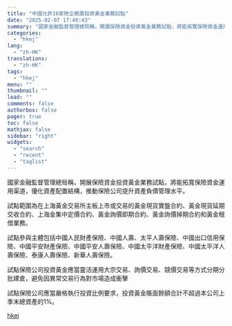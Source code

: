 ```yaml
---
title: "中國允許10家險企開展投資黃金業務試點"
date: "2025-02-07 17:40:43"
summary: "國家金融監督管理總局稱，開展保險資金投資黃金業務試點，將能拓寬保險資金運用渠道，優化資產配置結構，推..."
categories:
  - "hkej"
lang:
  - "zh-HK"
translations:
  - "zh-HK"
tags:
  - "hkej"
menu: ""
thumbnail: ""
lead: ""
comments: false
authorbox: false
pager: true
toc: false
mathjax: false
sidebar: "right"
widgets:
  - "search"
  - "recent"
  - "taglist"
---
```


國家金融監督管理總局稱，開展保險資金投資黃金業務試點，將能拓寬保險資金運用渠道，優化資產配置結構，推動保險公司提升資產負債管理水平。

試點範圍為在上海黃金交易所主板上市或交易的黃金現貨實盤合約、黃金現貨延期交收合約、上海金集中定價合約、黃金詢價即期合約、黃金詢價掉期合約和黃金租借業務。

試點參與主體包括中國人民財產保險、中國人壽、太平人壽保險、中國出口信用保險、中國平安財產保險、中國平安人壽保險、中國太平洋財產保險、中國太平洋人壽保險、泰康人壽保險、新華人壽保險。

試點保險公司投資黃金應當靈活運用大宗交易、詢價交易、競價交易等方式分期分批建倉，避免因異常交易行為對市場造成衝擊

試點保險公司應當嚴格執行投資比例要求，投資黃金賬面餘額合計不超過本公司上季末總資產的1%。

[hkej](https://www2.hkej.com/instantnews/china/article/3995311/%E4%B8%AD%E5%9C%8B%E5%85%81%E8%A8%B110%E5%AE%B6%E9%9A%AA%E4%BC%81%E9%96%8B%E5%B1%95%E6%8A%95%E8%B3%87%E9%BB%83%E9%87%91%E6%A5%AD%E5%8B%99%E8%A9%A6%E9%BB%9E)
